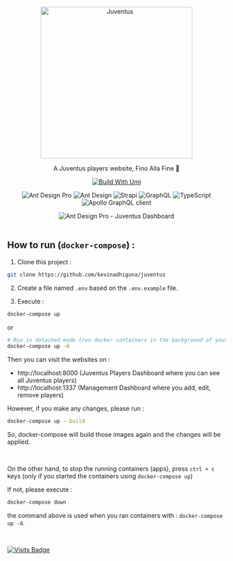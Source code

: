 <br />
<!--
<h1 align="center">Juventus</h1>
-->

<div align="center">
  <img src="https://s9.gifyu.com/images/juventus-logo.png" alt="Juventus" height="350px" />
  <br />
  <p>A Juventus players website, Fino Alla Fine 🦓</p>

[![Build With Umi](https://img.shields.io/badge/build%20with-umi-028fe4.svg?style=flat-square)](http://umijs.org/) <br/>

<img alt="Ant Design Pro" src="https://img.shields.io/badge/Ant_Design_Pro-0170FE?style=for-the-badge&logo=ant-design&logoColor=white" /> <img alt="Ant Design" src="https://img.shields.io/badge/-Ant_Design-%230170FE?&style=for-the-badge&logo=ant-design&logoColor=white" /> <img alt="Strapi" src="https://img.shields.io/badge/strapi-2e7eea?style=for-the-badge&logo=strapi&logoColor=white" /> <img alt="GraphQL" src="https://img.shields.io/badge/GraphQl-E10098?style=for-the-badge&logo=graphql&logoColor=white" /> <img alt="TypeScript" src="https://img.shields.io/badge/TypeScript-007ACC?style=for-the-badge&logo=typescript&logoColor=white" /> <img alt="Apollo GraphQL client" src="https://img.shields.io/badge/-Apollo_GraphQL-311C87?style=for-the-badge&logo=apollo-graphql" />

<img alt="Ant Design Pro - Juventus Dashboard" src="https://s9.gifyu.com/images/324324kjhkjwe232.png" border="0" />

</div>

<!--
## Demo

<div align="center">
  <img alt="Ant Design Pro Strapi Auth - Demo" src="https://s3.gifyu.com/images/antdesignpro-strapi-round.gif" border="0" />
</div>
-->

<br/>

## How to run (`docker-compose`) :

1) Clone this project :
```bash
git clone https://github.com/kevinadhiguna/juventus
```

2) Create a file named `.env` based on the `.env.example` file.

3) Execute :
```bash
docker-compose up
```
or
```bash
# Run in detached mode (run docker containers in the background of your terminal)
docker-compose up -d
```

Then you can visit the websites on :
- http://localhost:8000 (Juventus Players Dashboard where you can see all Juventus players)
- http://localhost:1337 (Management Dashboard where you add, edit, remove players)

However, if you make any changes, please run :
```bash
docker-compose up --build
```
So, docker-compose will build those images again and the changes will be applied.

<br/>

On the other hand, to stop the running containers (apps), press `ctrl + c` keys (only if you started the containers using `docker-compose up`)

If not, please execute :
```bash
docker-compose down
```
the command above is used when you ran containers with : `docker-compose up -d`.

<br/>

[![Visits Badge](https://badges.pufler.dev/visits/kevinadhiguna/juventus)](https://github.com/kevinadhiguna)
